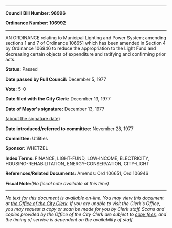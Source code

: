 

********

**Council Bill Number: 98996**
   
**Ordinance Number: 106992**
********

 AN ORDINANCE relating to Municipal Lighting and Power System; amending sections 1 and 7 of Ordinance 106651 which has been amended in Section 4 by Ordinance 106946 to reduce the appropriation to the Light Fund and decreasing certain objects of expenditure and ratifying and confirming prior acts.

**Status:** Passed
   
**Date passed by Full Council:** December 5, 1977
   
**Vote:** 5-0
   
**Date filed with the City Clerk:** December 13, 1977
   
**Date of Mayor's signature:** December 13, 1977
   
[(about the signature date)](/~public/approvaldate.htm)
   
   
   
**Date introduced/referred to committee:** November 28, 1977
   
**Committee:** Utilities
   
**Sponsor:** WHETZEL
   
   
**Index Terms:** FINANCE, LIGHT-FUND, LOW-INCOME, ELECTRICITY, HOUSING-REHABILITATION, ENERGY-CONSERVATION, CITY-LIGHT

**References/Related Documents:** Amends: Ord 106651, Ord 106946

**Fiscal Note:**_(No fiscal note available at this time)_
********

_No text for this document is available on-line. You may view this document at [the Office of the City Clerk](http://www.seattle.gov/leg/clerk/contactUs.htm). If you are unable to visit the Clerk's Office, you may request a copy or scan be made for you by Clerk staff. Scans and copies provided by the Office of the City Clerk are subject to [copy fees](http://clerk.seattle.gov/~public/clerkfees.htm), and the timing of service is dependent on the availability of staff._


